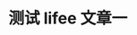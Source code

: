 <conf style='display:none'>
title: 测试 lifee 文章一
cate: lifee 
permalink: http://sniky.github.com/lifee/My-Life-article-test.html
tags: life
author: me
</conf>

测试 lifee 文章一
====
